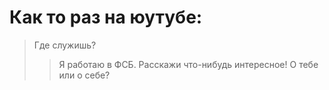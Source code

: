 #  Как то раз на юутубе:
>Где служишь?
>>Я работаю в ФСБ.
>Расскажи что-нибудь интересное!
>>О тебе или о себе?
